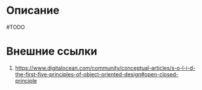 # Описание

#TODO 

# Внешние ссылки

1) https://www.digitalocean.com/community/conceptual-articles/s-o-l-i-d-the-first-five-principles-of-object-oriented-design#open-closed-principle